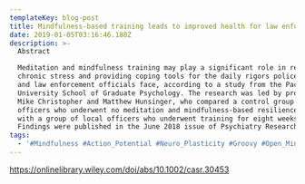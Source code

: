 ```yaml
---
templateKey: blog-post
title: Mindfulness‐based training leads to improved health for law enforcement
date: 2019-01-05T03:16:46.180Z
description: >-
  Abstract

  Meditation and mindfulness training may play a significant role in reducing
  chronic stress and providing coping tools for the daily rigors police officers
  and law enforcement officials face, according to a study from the Pacific
  University School of Graduate Psychology. The research was led by professors
  Mike Christopher and Matthew Hunsinger, who compared a control group of
  officers who underwent no meditation and mindfulness‐based resilience training
  with a group of local officers who underwent training for eight weeks.
  Findings were published in the June 2018 issue of Psychiatry Research.
tags:
  - '#Mindfulness #Action_Potential #Neuro_Plasticity #Groovy #Open_Minded'
---
```

<https://onlinelibrary.wiley.com/doi/abs/10.1002/casr.30453>
